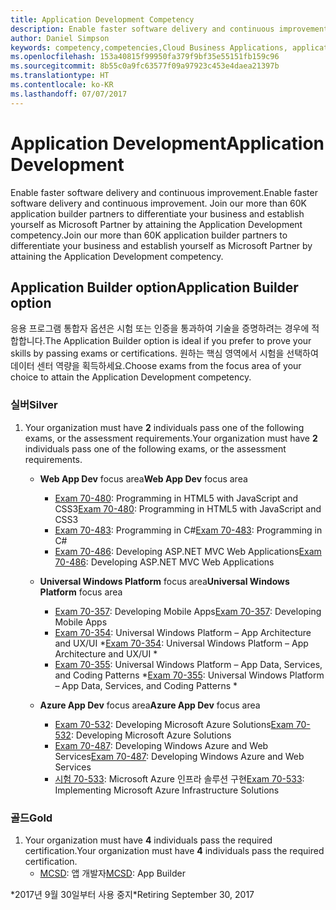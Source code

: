 ```yaml
---
title: Application Development Competency
description: Enable faster software delivery and continuous improvement. Join our more than 60K application builder partners to differentiate your business and establish yourself as Microsoft Partner by attaining the Application Development competency.
author: Daniel Simpson
keywords: competency,competencies,Cloud Business Applications, application development
ms.openlocfilehash: 153a40815f99950fa379f9bf35e55151fb159c96
ms.sourcegitcommit: 8b55c0a9fc63577f09a97923c453e4daea21397b
ms.translationtype: HT
ms.contentlocale: ko-KR
ms.lasthandoff: 07/07/2017
---
```

# <a name="application-development"></a><span data-ttu-id="e55a5-105">Application Development</span><span class="sxs-lookup"><span data-stu-id="e55a5-105">Application Development</span></span> 

<span data-ttu-id="e55a5-106">Enable faster software delivery and continuous improvement.</span><span class="sxs-lookup"><span data-stu-id="e55a5-106">Enable faster software delivery and continuous improvement.</span></span> <span data-ttu-id="e55a5-107">Join our more than 60K application builder partners to differentiate your business and establish yourself as Microsoft Partner by attaining the Application Development competency.</span><span class="sxs-lookup"><span data-stu-id="e55a5-107">Join our more than 60K application builder partners to differentiate your business and establish yourself as Microsoft Partner by attaining the Application Development competency.</span></span>

## <a name="application-builder-option"></a><span data-ttu-id="e55a5-108">Application Builder option</span><span class="sxs-lookup"><span data-stu-id="e55a5-108">Application Builder option</span></span>
<span data-ttu-id="e55a5-109">응용 프로그램 통합자 옵션은 시험 또는 인증을 통과하여 기술을 증명하려는 경우에 적합합니다.</span><span class="sxs-lookup"><span data-stu-id="e55a5-109">The Application Builder option is ideal if you prefer to prove your skills by passing exams or certifications.</span></span>  <span data-ttu-id="e55a5-110">원하는 핵심 영역에서 시험을 선택하여 데이터 센터 역량을 획득하세요.</span><span class="sxs-lookup"><span data-stu-id="e55a5-110">Choose exams from the focus area of your choice to attain the Application Development competency.</span></span>


### <a name="silver"></a><span data-ttu-id="e55a5-111">실버</span><span class="sxs-lookup"><span data-stu-id="e55a5-111">Silver</span></span>
1. <span data-ttu-id="e55a5-112">Your organization must have **2** individuals pass one of the following exams, or the assessment requirements.</span><span class="sxs-lookup"><span data-stu-id="e55a5-112">Your organization must have **2** individuals pass one of the following exams, or the assessment requirements.</span></span>

    - <span data-ttu-id="e55a5-113">**Web App Dev** focus area</span><span class="sxs-lookup"><span data-stu-id="e55a5-113">**Web App Dev** focus area</span></span>
        - <span data-ttu-id="e55a5-114">[Exam 70-480](https://www.microsoft.com/en-us/learning/exam-70-480.aspx): Programming in HTML5 with JavaScript and CSS3</span><span class="sxs-lookup"><span data-stu-id="e55a5-114">[Exam 70-480](https://www.microsoft.com/en-us/learning/exam-70-480.aspx): Programming in HTML5 with JavaScript and CSS3</span></span>  
        - <span data-ttu-id="e55a5-115">[Exam 70-483](https://www.microsoft.com/en-us/learning/exam-70-483.aspx): Programming in C#</span><span class="sxs-lookup"><span data-stu-id="e55a5-115">[Exam 70-483](https://www.microsoft.com/en-us/learning/exam-70-483.aspx): Programming in C#</span></span> 
        - <span data-ttu-id="e55a5-116">[Exam 70-486](https://www.microsoft.com/en-us/learning/exam-70-486.aspx): Developing ASP.NET MVC Web Applications</span><span class="sxs-lookup"><span data-stu-id="e55a5-116">[Exam 70-486](https://www.microsoft.com/en-us/learning/exam-70-486.aspx): Developing ASP.NET MVC Web Applications</span></span>  

    - <span data-ttu-id="e55a5-117">**Universal Windows Platform** focus area</span><span class="sxs-lookup"><span data-stu-id="e55a5-117">**Universal Windows Platform** focus area</span></span>
        - <span data-ttu-id="e55a5-118">[Exam 70-357](https://www.microsoft.com/en-us/learning/exam-70-357.aspx): Developing Mobile Apps</span><span class="sxs-lookup"><span data-stu-id="e55a5-118">[Exam 70-357](https://www.microsoft.com/en-us/learning/exam-70-357.aspx): Developing Mobile Apps</span></span> 
        - <span data-ttu-id="e55a5-119">[Exam 70-354](https://www.microsoft.com/en-us/learning/exam-70-354.aspx): Universal Windows Platform – App Architecture and UX/UI *</span><span class="sxs-lookup"><span data-stu-id="e55a5-119">[Exam 70-354](https://www.microsoft.com/en-us/learning/exam-70-354.aspx): Universal Windows Platform – App Architecture and UX/UI *</span></span>  
        - <span data-ttu-id="e55a5-120">[Exam 70-355](https://www.microsoft.com/en-us/learning/exam-70-355.aspx): Universal Windows Platform – App Data, Services, and Coding Patterns *</span><span class="sxs-lookup"><span data-stu-id="e55a5-120">[Exam 70-355](https://www.microsoft.com/en-us/learning/exam-70-355.aspx): Universal Windows Platform – App Data, Services, and Coding Patterns *</span></span>  

    - <span data-ttu-id="e55a5-121">**Azure App Dev** focus area</span><span class="sxs-lookup"><span data-stu-id="e55a5-121">**Azure App Dev** focus area</span></span>
        - <span data-ttu-id="e55a5-122">[Exam 70-532](https://www.microsoft.com/en-us/learning/exam-70-532.aspx): Developing Microsoft Azure Solutions</span><span class="sxs-lookup"><span data-stu-id="e55a5-122">[Exam 70-532](https://www.microsoft.com/en-us/learning/exam-70-532.aspx): Developing Microsoft Azure Solutions</span></span> 
        - <span data-ttu-id="e55a5-123">[Exam 70-487](https://www.microsoft.com/en-us/learning/exam-70-487.aspx): Developing Windows Azure and Web Services</span><span class="sxs-lookup"><span data-stu-id="e55a5-123">[Exam 70-487](https://www.microsoft.com/en-us/learning/exam-70-487.aspx): Developing Windows Azure and Web Services</span></span>
        - <span data-ttu-id="e55a5-124">[시험 70-533](https://www.microsoft.com/en-us/learning/exam-70-533.aspx): Microsoft Azure 인프라 솔루션 구현</span><span class="sxs-lookup"><span data-stu-id="e55a5-124">[Exam 70-533](https://www.microsoft.com/en-us/learning/exam-70-533.aspx): Implementing Microsoft Azure Infrastructure Solutions</span></span>   


### <a name="gold"></a><span data-ttu-id="e55a5-125">골드</span><span class="sxs-lookup"><span data-stu-id="e55a5-125">Gold</span></span>
1. <span data-ttu-id="e55a5-126">Your organization must have **4** individuals pass the required certification.</span><span class="sxs-lookup"><span data-stu-id="e55a5-126">Your organization must have **4** individuals pass the required certification.</span></span>
    - <span data-ttu-id="e55a5-127">[MCSD](https://www.microsoft.com/en-us/learning/mcsd-app-builder-certification.aspx): 앱 개발자</span><span class="sxs-lookup"><span data-stu-id="e55a5-127">[MCSD](https://www.microsoft.com/en-us/learning/mcsd-app-builder-certification.aspx): App Builder</span></span> 

<span data-ttu-id="e55a5-128">*2017년 9월 30일부터 사용 중지</span><span class="sxs-lookup"><span data-stu-id="e55a5-128">*Retiring September 30, 2017</span></span>
